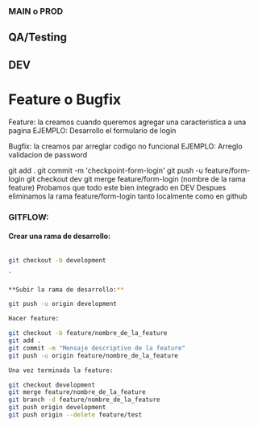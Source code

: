 ### MAIN o PROD

## QA/Testing

## DEV

# Feature o Bugfix

Feature: la creamos cuando queremos agregar una caracteristica a una pagina
EJEMPLO: Desarrollo el formulario de login

Bugfix: la creamos par arreglar codigo no funcional
EJEMPLO: Arreglo validacion de password


git add .
git commit -m 'checkpoint-form-login'
git push -u feature/form-login
git checkout dev
git merge feature/form-login (nombre de la rama feature)
Probamos que todo este bien integrado en DEV
Despues eliminamos la rama feature/form-login tanto localmente como en github



### GITFLOW:

#### Crear una rama de desarrollo:

```bash

git checkout -b development

`

**Subir la rama de desarrollo:**

git push -u origin development

Hacer feature:

git checkout -b feature/nombre_de_la_feature
git add .
git commit -m "Mensaje descriptivo de la feature"
git push -u origin feature/nombre_de_la_feature

Una vez terminada la feature:

git checkout development
git merge feature/nombre_de_la_feature
git branch -d feature/nombre_de_la_feature
git push origin development
git push origin --delete feature/test